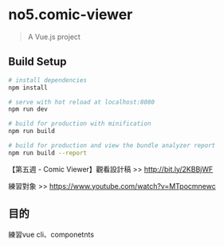 # no5.comic-viewer

> A Vue.js project

## Build Setup

``` bash
# install dependencies
npm install

# serve with hot reload at localhost:8080
npm run dev

# build for production with minification
npm run build

# build for production and view the bundle analyzer report
npm run build --report
```

【第五週 - Comic Viewer】觀看設計稿 >> http://bit.ly/2KBBjWF

練習對象 >> https://www.youtube.com/watch?v=MTpocmnewc

## 目的

練習vue cli、componetnts
